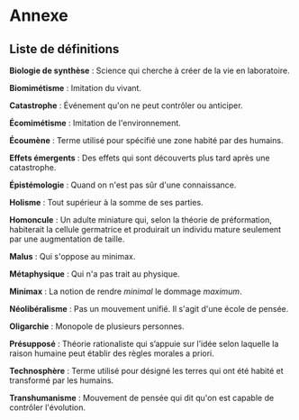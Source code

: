 # Annexe

## Liste de définitions

**Biologie de synthèse**
:   Science qui cherche à créer de la vie en laboratoire.

**Biomimétisme**
:   Imitation du vivant.

**Catastrophe**
:   Événement qu'on ne peut contrôler ou anticiper.

**Écomimétisme**
:   Imitation de l'environnement.

**Écoumène**
:   Terme utilisé pour spécifié une zone habité par des humains.

**Effets émergents**
:   Des effets qui sont découverts plus tard après une catastrophe.

**Épistémologie**
:   Quand on n'est pas sûr d'une connaissance.

**Holisme**
:   Tout supérieur à la somme de ses parties.

**Homoncule**
:   Un adulte miniature qui, selon la théorie de
    préformation, habiterait la cellule germatrice et produirait
    un individu mature seulement par une augmentation de taille.

**Malus**
:   Qui s'oppose au minimax.

**Métaphysique**
:   Qui n'a pas trait au physique.

**Minimax**
:   La notion de rendre *minimal* le dommage *maximum*.

**Néolibéralisme**
:   Pas un mouvement unifié. Il s'agit d'une école de pensée.

**Oligarchie**
:   Monopole de plusieurs personnes.

**Présupposé**
:   Théorie rationaliste qui s’appuie sur l’idée selon laquelle la raison 
    humaine peut établir des règles morales a priori.

**Technosphère**
:   Terme utilisé pour désigné les terres qui ont été habité et transformé par 
    les humains.

**Transhumanisme**
:   Mouvement de pensée qui dit qu'on est capable de contrôler l'évolution.
